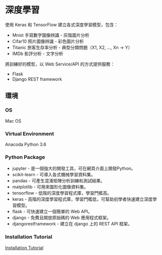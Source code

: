 # 深度學習

使用 Keras 和 TensorFlow 建立各式深度學習模型，包含：

* Mnist 手寫數字圖像辨識 - 灰階圖片分析
* Cifar10 照片圖像辨識 - 彩色圖片分析
* Titanic 旅客生存率分析 - 典型分類問題（X1, X2, ..., Xn -> Y）
* IMDb 影評分析 - 文字分析

將訓練好的模型，以 Web Service/API 的方式提供服務：

* Flask
* Django REST framework

## 環境

### OS

Mac OS

### Virtual Environment

Anacoda Python 3.6

### Python Package

* jupyter - 是一個強大的開發工具，可在網頁介面上開發Python。
* scikit-learn - 可導入各式機械學習資料集。
* pandas - 可產生混淆矩陣分析訓練和測試結果。
* matplotlib - 可用來圖形化圖像資料集。
* tensorflow - 低階的深度學習程式庫，學習門檻高。
* keras - 高階的深度學習程式庫，學習門檻低，可幫助初學者快速建立深度學習模型。
* flask - 可快速建立一個簡單的 Web API。
* django - 免費且開放原始碼的 Web 應用程式框架。
* djangorestframework - 建立在 django 上的 REST API 框架。

### Installation Tutorial

[Installation Tutorial](https://docs.google.com/document/d/1x5yFygthf4Urn2RqODGmFI-LgttYI-8hg3m4CVROki4/edit)
